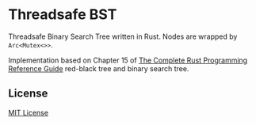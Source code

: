 # Threadsafe BST

Threadsafe Binary Search Tree written in Rust. Nodes are wrapped by
`Arc<Mutex<>>`.

Implementation based on Chapter 15 of [The Complete Rust Programming Reference Guide][TCRPRG] red-black tree and binary search tree.

## License

[MIT License](https://cnord.mit-license.org/)

[TCRPRG]: https://github.com/PacktPublishing/The-Complete-Rust-Programming-Reference-Guide/